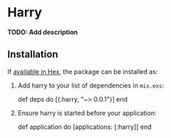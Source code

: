 # Harry

**TODO: Add description**

## Installation

If [available in Hex](https://hex.pm/docs/publish), the package can be installed as:

  1. Add harry to your list of dependencies in `mix.exs`:

        def deps do
          [{:harry, "~> 0.0.1"}]
        end

  2. Ensure harry is started before your application:

        def application do
          [applications: [:harry]]
        end

